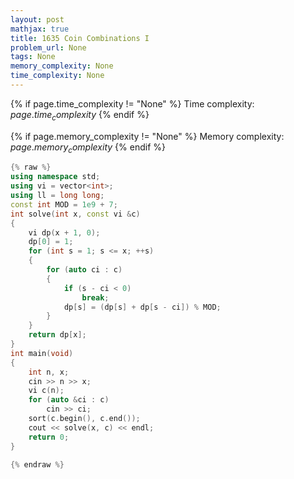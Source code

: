 ```yaml
---
layout: post
mathjax: true
title: 1635 Coin Combinations I
problem_url: None
tags: None
memory_complexity: None
time_complexity: None
---
```




{% if page.time_complexity != "None" %}
Time complexity: ${{ page.time_complexity }}$
{% endif %}

{% if page.memory_complexity != "None" %}
Memory complexity: ${{ page.memory_complexity }}$
{% endif %}

```cpp
{% raw %}
using namespace std;
using vi = vector<int>;
using ll = long long;
const int MOD = 1e9 + 7;
int solve(int x, const vi &c)
{
    vi dp(x + 1, 0);
    dp[0] = 1;
    for (int s = 1; s <= x; ++s)
    {
        for (auto ci : c)
        {
            if (s - ci < 0)
                break;
            dp[s] = (dp[s] + dp[s - ci]) % MOD;
        }
    }
    return dp[x];
}
int main(void)
{
    int n, x;
    cin >> n >> x;
    vi c(n);
    for (auto &ci : c)
        cin >> ci;
    sort(c.begin(), c.end());
    cout << solve(x, c) << endl;
    return 0;
}

{% endraw %}
```